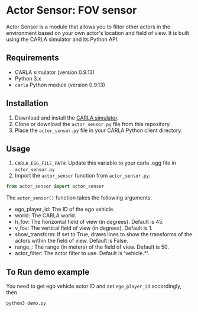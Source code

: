 # Actor Sensor: FOV sensor

Actor Sensor is a module that allows you to filter other actors in the environment based on your own actor's location and field of view. It is built using the CARLA simulator and its Python API.

## Requirements

- CARLA simulator (version 0.9.13)
- Python 3.x
- `carla` Python module (version 0.9.13)

## Installation

1. Download and install the [CARLA simulator](https://carla.org/2021/06/03/release-0.9.11/).
2. Clone or download the `actor_sensor.py` file from this repository.
3. Place the `actor_sensor.py` file in your CARLA Python client directory.

## Usage

1. `CARLA_EGG_FILE_PATH`: Update this variable to your carla .egg file in `actor_sensor.py`
2. Import the `actor_sensor` function from `actor_sensor.py`:

```python
from actor_sensor import actor_sensor 
```

The `actor_sensor()` function takes the following arguments:

- ego_player_id: The ID of the ego vehicle.
- world: The CARLA world.
- h_fov: The horizontal field of view (in degrees). Default is 45.
- v_fov: The vertical field of view (in degrees). Default is 1.
- show_transform: If set to True, draws lines to show the transforms of the actors within the field of view. Default is False.
- range_: The range (in meters) of the field of view. Default is 50.
- actor_filter: The actor filter to use. Default is 'vehicle.*'.

## To Run demo example

You need to get ego vehicle actor ID and set `ego_player_id` accordingly, then

```python3 demo.py```
